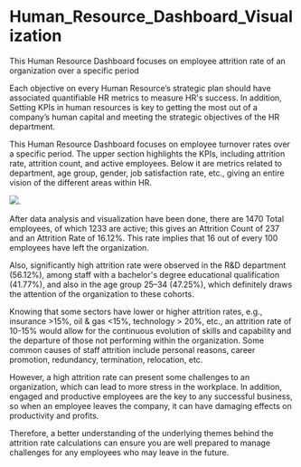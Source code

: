 # Human_Resource_Dashboard_Visualization
This Human Resource Dashboard focuses on employee attrition rate of an organization over a specific period

Each objective on every Human Resource’s strategic plan should have associated quantifiable HR metrics to measure HR's success. In addition, Setting KPIs in human resources is key to getting the most out of a company’s human capital and meeting the strategic objectives of the HR department.

This Human Resource Dashboard focuses on employee turnover rates over a specific period. The upper section highlights the KPIs, including attrition rate, attrition count, and active employees. Below it are metrics related to department, age group, gender, job satisfaction rate, etc., giving an entire vision of the different areas within HR.

![](./HR_header).

After data analysis and visualization have been done, there are 1470 Total employees, of which 1233 are active; this gives an Attrition Count of 237 and an Attrition Rate of 16.12%. This rate implies that 16 out of every 100 employees have left the organization. 

Also, significantly high attrition rate were observed in the R&D department (56.12%), among staff with a bachelor's degree educational qualification (41.77%), and also in the age group 25–34 (47.25%), which definitely draws the attention of the organization to these cohorts.

Knowing that some sectors have lower or higher attrition rates, e.g., insurance >15%, oil & gas <15%, technology > 20%, etc., an attrition rate of 10-15% would allow for the continuous evolution of skills and capability and the departure of those not performing within the organization. Some common causes of staff attrition include personal reasons, career promotion, redundancy, termination, relocation, etc.

However, a high attrition rate can present some challenges to an organization, which can lead to more stress in the workplace. In addition, engaged and productive employees are the key to any successful business, so when an employee leaves the company, it can have damaging effects on productivity and profits.

Therefore, a better understanding of the underlying themes behind the attrition rate calculations can ensure you are well prepared to manage challenges for any employees who may leave in the future.
